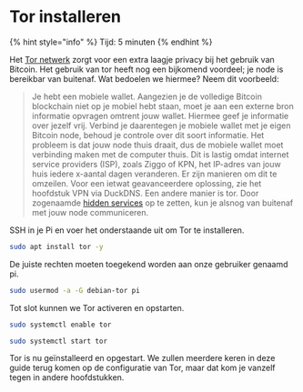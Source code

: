 # Tor installeren

{% hint style="info" %}
Tijd: 5 minuten
{% endhint %}

Het [Tor netwerk](https://nl.wikipedia.org/wiki/Tor_%28netwerk%29) zorgt voor een extra laagje privacy bij het gebruik van Bitcoin. Het gebruik van tor heeft nog een bijkomend voordeel; je node is bereikbar van buitenaf. Wat bedoelen we hiermee? Neem dit voorbeeld:

> Je hebt een mobiele wallet. Aangezien je de volledige Bitcoin blockchain niet op je mobiel hebt staan, moet je aan een externe bron informatie opvragen omtrent jouw wallet. Hiermee geef je informatie over jezelf vrij. Verbind je daarentegen je mobiele wallet met je eigen Bitcoin node, behoud je controle over dit soort informatie. Het probleem is dat jouw node thuis draait, dus de mobiele wallet moet verbinding maken met de computer thuis. Dit is lastig omdat internet service providers (ISP), zoals Ziggo of KPN, het IP-adres van jouw huis iedere x-aantal dagen veranderen. Er zijn manieren om dit te omzeilen. Voor een ietwat geavanceerdere oplossing, zie het hoofdstuk VPN via DuckDNS. Een andere manier is tor. Door zogenaamde [hidden services](https://youtu.be/lVcbq_a5N9I) op te zetten, kun je alsnog van buitenaf met jouw node communiceren.

SSH in je Pi en voer het onderstaande uit om Tor te installeren.

```bash
sudo apt install tor -y
```

De juiste rechten moeten toegekend worden aan onze gebruiker genaamd pi.

```bash
sudo usermod -a -G debian-tor pi
```

Tot slot kunnen we Tor activeren en opstarten.

```bash
sudo systemctl enable tor
```

```bash
sudo systemctl start tor
```

Tor is nu geïnstalleerd en opgestart. We zullen meerdere keren in deze guide terug komen op de configuratie van Tor, maar dat kom je vanzelf tegen in andere hoofdstukken.
